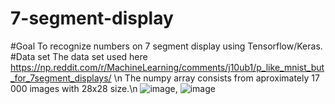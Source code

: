 # 7-segment-display
#Goal 
To recognize numbers on 7 segment display using Tensorflow/Keras.
#Data set
The data set used here https://np.reddit.com/r/MachineLearning/comments/j10ub1/p_like_mnist_but_for_7segment_displays/ \n
The numpy array consists from aproximately 17 000 images with 28x28 size.\n
![image](https://user-images.githubusercontent.com/44996131/152465092-1c613195-433f-4926-b350-e81a09aadb86.png), ![image](https://user-images.githubusercontent.com/44996131/152465142-fcb38a4e-c5ed-4b88-bb27-57a7c5259c22.png)

